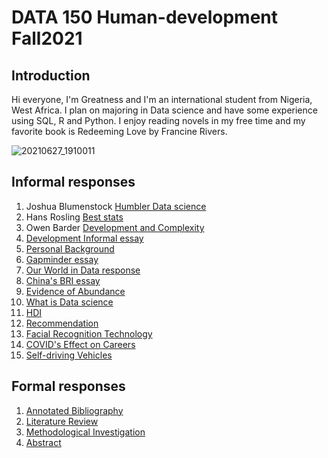 # DATA 150 Human-development Fall2021

## Introduction
Hi everyone, I'm Greatness and I'm an international student from Nigeria, West Africa. I plan on majoring in Data science and have some experience using SQL, R and Python. I enjoy reading novels in my free time and my favorite book is Redeeming Love by Francine Rivers.

![20210627_1910011](https://user-images.githubusercontent.com/68754608/133645229-f612cea9-5b9a-493a-b21f-dbd198a35cda.jpg)





## Informal responses
1. Joshua Blumenstock [Humbler Data science](blumenstock.html)
2. Hans Rosling [Best stats](rosling.html)
3. Owen Barder [Development and Complexity](barder.html)
4. [Development Informal essay](development.html)
5. [Personal Background](personal.html)
6. [Gapminder essay](gapminder.html)
7. [Our World in Data response](worlddata.html)
8. [China's BRI essay](belt.html)
9. [Evidence of Abundance](abundance.html)
10. [What is Data science](datascience.html)
11. [HDI](hdi.html)
12. [Recommendation](recommend.html)
13. [Facial Recognition Technology](facial.html)
14. [COVID's Effect on Careers](affectcareer.html)
15. [Self-driving Vehicles](driveless.html)







## Formal responses
1. [Annotated Bibliography](bibliography.html)
2. [Literature Review](review.html)
3. [Methodological Investigation](method.html)
4. [Abstract](abstract.html)
